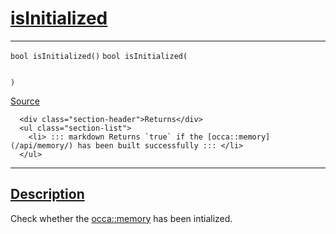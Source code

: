 
<h1 id="is-initialized">
 <a href="#/api/memory/isInitialized" class="anchor">
   <span>isInitialized</span>
  </a>
</h1>

<div class="signature">

<hr>

  <div class="definition-container">
    <div class="definition">
      <code class="desktop-only"><span class="token keyword">bool</span> isInitialized()</code>
      <code class="mobile-only"><span class="token keyword">bool</span> isInitialized(
    
)</code>
      <div class="flex-spacing"></div>
      <a href="https://github.com/libocca/occa/blob/58bd0f1e/include/occa/core/memory.hpp#L99" target="_blank">Source</a>
    </div>
    <div class="description">

      <div class="section-header">Returns</div>
      <ul class="section-list">
        <li> ::: markdown Returns `true` if the [occa::memory](/api/memory/) has been built successfully ::: </li>
      </ul>
</div>
  </div>

  <hr>
</div>


<h2 id="description">
 <a href="#/api/memory/isInitialized?id=description" class="anchor">
   <span>Description</span>
  </a>
</h2>

Check whether the [occa::memory](/api/memory/) has been intialized.
